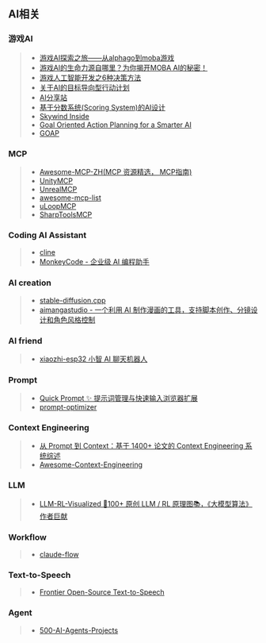## AI相关

### 游戏AI  
>* [游戏AI探索之旅——从alphago到moba游戏](https://www.cnblogs.com/qcloud1001/p/9511640.html)  
>* [游戏AI的生命力源自哪里？为你揭开MOBA AI的秘密！](https://www.cnblogs.com/qcloud1001/p/9214270.html)  
>* [游戏人工智能开发之6种决策方法](https://www.gameres.com/467913.html)  
>* [关于AI的目标导向型行动计划](http://gamerboom.com/archives/83622)  
>* [AI分享站](http://www.aisharing.com/)  
>* [基于分数系统(Scoring System)的AI设计](http://www.aisharing.com/archives/42)  
>* [Skywind Inside](http://www.skywind.me/blog/)  
>* [Goal Oriented Action Planning for a Smarter AI](https://gamedevelopment.tutsplus.com/tutorials/goal-oriented-action-planning-for-a-smarter-ai--cms-20793)  
>* [GOAP](http://alumni.media.mit.edu/~jorkin/goap.html)  

### MCP  
>* [Awesome-MCP-ZH(MCP 资源精选， MCP指南)](https://github.com/yzfly/Awesome-MCP-ZH)  
>* [UnityMCP](https://github.com/Arodoid/UnityMCP)  
>* [UnrealMCP](https://github.com/kvick-games/UnrealMCP)  
>* [awesome-mcp-list](https://github.com/MobinX/awesome-mcp-list)
>* [uLoopMCP](https://github.com/hatayama/uLoopMCP/)
>* [SharpToolsMCP](https://github.com/kooshi/SharpToolsMCP)  

### Coding AI Assistant  
>* [cline](https://github.com/cline/cline)
>* [MonkeyCode - 企业级 AI 编程助手](https://github.com/chaitin/MonkeyCode?tab=readme-ov-file)  

### AI creation  
>* [stable-diffusion.cpp](https://github.com/leejet/stable-diffusion.cpp)
>* [aimangastudio - 一个利用 AI 制作漫画的工具，支持脚本创作、分镜设计和角色风格控制](https://github.com/morsoli/aimangastudio)  

### AI friend  
>* [xiaozhi-esp32 小智 AI 聊天机器人](https://github.com/78/xiaozhi-esp32)  

### Prompt  
>* [Quick Prompt ✨ 提示词管理与快速输入浏览器扩展](https://github.com/wenyuanw/quick-prompt)  
>* [prompt-optimizer](https://github.com/linshenkx/prompt-optimizer)

### Context Engineering  
>* [从 Prompt 到 Context：基于 1400+ 论文的 Context Engineering 系统综述](https://mp.weixin.qq.com/s/G5BUoM12vu2dWfxzIrAcfg)
>* [Awesome-Context-Engineering](https://github.com/Meirtz/Awesome-Context-Engineering)  

### LLM  
>* [LLM-RL-Visualized 🌟100+ 原创 LLM / RL 原理图📚，《大模型算法》作者巨献](https://github.com/changyeyu/LLM-RL-Visualized)  

### Workflow  
>* [claude-flow](https://github.com/ruvnet/claude-flow)  

### Text-to-Speech  
>* [Frontier Open-Source Text-to-Speech](https://github.com/microsoft/VibeVoice)

### Agent  
>* [500-AI-Agents-Projects](https://github.com/ashishpatel26/500-AI-Agents-Projects)  
